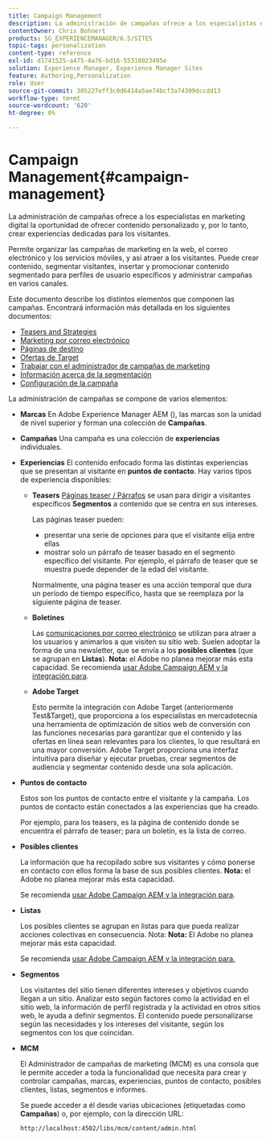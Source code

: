 ```yaml
---
title: Campaign Management
description: La administración de campañas ofrece a los especialistas en marketing digital la oportunidad de ofrecer contenido personalizado y, por lo tanto, crear experiencias dedicadas para los visitantes. Permite organizar las campañas de marketing en la web, el correo electrónico y los servicios móviles, y así atraer a los visitantes.
contentOwner: Chris Bohnert
products: SG_EXPERIENCEMANAGER/6.5/SITES
topic-tags: personalization
content-type: reference
exl-id: d1741525-a475-4a76-bd16-55318023495e
solution: Experience Manager, Experience Manager Sites
feature: Authoring,Personalization
role: User
source-git-commit: 305227eff3c0d6414a5ae74bcf3a74309dccdd13
workflow-type: tm+mt
source-wordcount: '620'
ht-degree: 0%

---
```



# Campaign Management{#campaign-management}

La administración de campañas ofrece a los especialistas en marketing digital la oportunidad de ofrecer contenido personalizado y, por lo tanto, crear experiencias dedicadas para los visitantes.

Permite organizar las campañas de marketing en la web, el correo electrónico y los servicios móviles, y así atraer a los visitantes. Puede crear contenido, segmentar visitantes, insertar y promocionar contenido segmentado para perfiles de usuario específicos y administrar campañas en varios canales.

Este documento describe los distintos elementos que componen las campañas. Encontrará información más detallada en los siguientes documentos:

* [Teasers and Strategies](/help/sites-classic-ui-authoring/classic-personalization-campaigns-teasers-strategy.md)
* [Marketing por correo electrónico](/help/sites-classic-ui-authoring/classic-personalization-campaigns-email.md)
* [Páginas de destino](/help/sites-classic-ui-authoring/classic-personalization-campaigns-landingpage.md)
* [Ofertas de Target](/help/sites-classic-ui-authoring/classic-personalization-campaigns-target-offers.md)
* [Trabajar con el administrador de campañas de marketing](/help/sites-classic-ui-authoring/classic-personalization-campaigns-mktg-manager.md)
* [Información acerca de la segmentación](/help/sites-classic-ui-authoring/classic-personalization-campaigns-segmentation.md)
* [Configuración de la campaña](/help/sites-classic-ui-authoring/classic-personalization-campaigns-setting-up-your.md)

La administración de campañas se compone de varios elementos:

* **Marcas**
En Adobe Experience Manager AEM (), las marcas son la unidad de nivel superior y forman una colección de **Campañas**.

* **Campañas**
Una campaña es una colección de **experiencias** individuales.

* **Experiencias**
El contenido enfocado forma las distintas experiencias que se presentan al visitante en **puntos de contacto**. Hay varios tipos de experiencia disponibles:

   * **Teasers**
     [Páginas teaser / Párrafos](#teasers) se usan para dirigir a visitantes específicos **Segmentos** a contenido que se centra en sus intereses.

     Las páginas teaser pueden:

      * presentar una serie de opciones para que el visitante elija entre ellas
      * mostrar solo un párrafo de teaser basado en el segmento específico del visitante. Por ejemplo, el párrafo de teaser que se muestra puede depender de la edad del visitante.

     Normalmente, una página teaser es una acción temporal que dura un período de tiempo específico, hasta que se reemplaza por la siguiente página de teaser.

   * **Boletines**

     Las [comunicaciones por correo electrónico](#emailmarketing) se utilizan para atraer a los usuarios y animarlos a que visiten su sitio web. Suelen adoptar la forma de una newsletter, que se envía a los **posibles clientes** (que se agrupan en **Listas**). **Nota:** el Adobe no planea mejorar más esta capacidad. Se recomienda [usar Adobe Campaign AEM y la integración para](/help/sites-administering/campaign.md).

   * **Adobe Target**

     Esto permite la integración con Adobe Target (anteriormente Test&amp;Target), que proporciona a los especialistas en mercadotecnia una herramienta de optimización de sitios web de conversión con las funciones necesarias para garantizar que el contenido y las ofertas en línea sean relevantes para los clientes, lo que resultará en una mayor conversión. Adobe Target proporciona una interfaz intuitiva para diseñar y ejecutar pruebas, crear segmentos de audiencia y segmentar contenido desde una sola aplicación.

* **Puntos de contacto**

  Estos son los puntos de contacto entre el visitante y la campaña. Los puntos de contacto están conectados a las experiencias que ha creado.

  Por ejemplo, para los teasers, es la página de contenido donde se encuentra el párrafo de teaser; para un boletín, es la lista de correo.

* **Posibles clientes**

  La información que ha recopilado sobre sus visitantes y cómo ponerse en contacto con ellos forma la base de sus posibles clientes. **Nota:** el Adobe no planea mejorar más esta capacidad.

  Se recomienda [usar Adobe Campaign AEM y la integración para](/help/sites-administering/campaign.md).

* **Listas**

  Los posibles clientes se agrupan en listas para que pueda realizar acciones colectivas en consecuencia. Nota: **Nota:** El Adobe no planea mejorar más esta capacidad.

  Se recomienda [usar Adobe Campaign AEM y la integración para.](/help/sites-administering/campaign.md)

* **Segmentos**

  Los visitantes del sitio tienen diferentes intereses y objetivos cuando llegan a un sitio. Analizar esto según factores como la actividad en el sitio web, la información de perfil registrada y la actividad en otros sitios web, le ayuda a definir segmentos. El contenido puede personalizarse según las necesidades y los intereses del visitante, según los segmentos con los que coincidan.

* **MCM**

  El Administrador de campañas de marketing (MCM) es una consola que le permite acceder a toda la funcionalidad que necesita para crear y controlar campañas, marcas, experiencias, puntos de contacto, posibles clientes, listas, segmentos e informes.

  Se puede acceder a él desde varias ubicaciones (etiquetadas como **Campañas**) o, por ejemplo, con la dirección URL:

  `http://localhost:4502/libs/mcm/content/admin.html`
